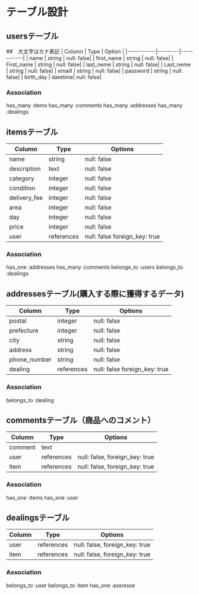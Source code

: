 # テーブル設計

## usersテーブル
##　大文字はカナ表記
| Column     | Type    | Option     |
|------------|---------|------------|
| name       | string  | null: false|
| first_name | string  | null: false|
| First_name | string  | null: false|
| last_neme  | string  | null: false|
| Last_neme  | string  | null: false|
| emaill     | string  | null: false|
| password   | string  | null: false|
| birth_day  | datetime| null: false|

### Association

has_many :items 
has_many :comments
has_many :addresses
has_many :dealings

## itemsテーブル
| Column      | Type      | Options     |
| ------------| --------- | ----------- |
| name        | string    | null: false |
| description | text      | null: false |
| category    | integer   | null: false |
| condition   | integer   | null: false |
| delivery_fee| integer   | null: false |
| area        | integer   | null: false |
| day         | integer   | null: false |
| price       | integer   | null: false |
| user        | references| null: false  foreign_key: true|


### Association

has_one :addresses
has_many :comments
belonge_to :users
belongs_to :dealings

## addressesテーブル(購入する際に獲得するデータ)

| Column       | Type       | Options     |
| ------------ | ---------- | ----------- |
| postal       | integer    | null: false |
| prefecture   | integer    | null: false |
| city         | string     | null: false |
| address      | string     | null: false |
| phone_number | string     | null: false |
| dealing      | references | null: false foreign_key: true|

### Association
belongs_to :dealing

## commentsテーブル（商品へのコメント）

| Column  | Type       | Options                        |
| ------- | ---------- | ------------------------------ |
| comment | text       |                                |
| user    | references | null: false, foreign_key: true |
| item    | references | null: false, foreign_key: true |

### Association

has_one :items
has_one :user

 ## dealingsテーブル
| Column  | Type       | Options                        |
| ------- | ---------- | ------------------------------ |
| user    | references | null: false, foreign_key: true |
| item    | references | null: false, foreign_key: true |

### Association
belongs_to :user
belongs_to :item
has_one    :assresse